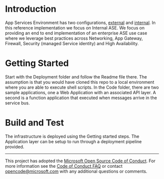 # Introduction 
App Services Environment has two configurations, [external]( /azure/app-service/environment/create-external-ase) and [internal]( /azure/app-service/environment/create-ilb-ase).  In this reference implementation we focus on Internal ASE. We focus on providing an end to end implementation of an enterprise ASE use case where we leverage best practices across Networking, App Gateway, Firewall, Security (managed Service identity) and High Availability.   

# Getting Started
Start with the Deployment folder and follow the Readme file there.  The assumption is that you would have cloned this repo to a local environment where you are able to execute shell scripts.
In the Code folder, there are two sample applications, one a Web Application with an associated API layer.  A second is a function application that executed when messages arrive in the service bus.    


# Build and Test
The infrastructure is deployed using the Getting started steps.  The Application layer can be setup to run through a deployment pipeline provided.    

---

This project has adopted the [Microsoft Open Source Code of Conduct](https://opensource.microsoft.com/codeofconduct/). For more information see the [Code of Conduct FAQ](https://opensource.microsoft.com/codeofconduct/faq/) or contact [opencode@microsoft.com](mailto:opencode@microsoft.com) with any additional questions or comments.

